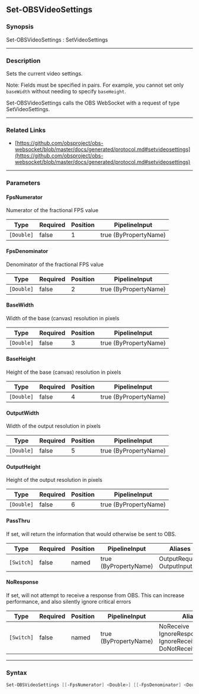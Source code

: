 Set-OBSVideoSettings
--------------------




### Synopsis
Set-OBSVideoSettings : SetVideoSettings



---


### Description

Sets the current video settings.

Note: Fields must be specified in pairs. For example, you cannot set only `baseWidth` without needing to specify `baseHeight`.


Set-OBSVideoSettings calls the OBS WebSocket with a request of type SetVideoSettings.



---


### Related Links
* [https://github.com/obsproject/obs-websocket/blob/master/docs/generated/protocol.md#setvideosettings](https://github.com/obsproject/obs-websocket/blob/master/docs/generated/protocol.md#setvideosettings)





---


### Parameters
#### **FpsNumerator**

Numerator of the fractional FPS value






|Type      |Required|Position|PipelineInput        |
|----------|--------|--------|---------------------|
|`[Double]`|false   |1       |true (ByPropertyName)|



#### **FpsDenominator**

Denominator of the fractional FPS value






|Type      |Required|Position|PipelineInput        |
|----------|--------|--------|---------------------|
|`[Double]`|false   |2       |true (ByPropertyName)|



#### **BaseWidth**

Width of the base (canvas) resolution in pixels






|Type      |Required|Position|PipelineInput        |
|----------|--------|--------|---------------------|
|`[Double]`|false   |3       |true (ByPropertyName)|



#### **BaseHeight**

Height of the base (canvas) resolution in pixels






|Type      |Required|Position|PipelineInput        |
|----------|--------|--------|---------------------|
|`[Double]`|false   |4       |true (ByPropertyName)|



#### **OutputWidth**

Width of the output resolution in pixels






|Type      |Required|Position|PipelineInput        |
|----------|--------|--------|---------------------|
|`[Double]`|false   |5       |true (ByPropertyName)|



#### **OutputHeight**

Height of the output resolution in pixels






|Type      |Required|Position|PipelineInput        |
|----------|--------|--------|---------------------|
|`[Double]`|false   |6       |true (ByPropertyName)|



#### **PassThru**

If set, will return the information that would otherwise be sent to OBS.






|Type      |Required|Position|PipelineInput        |Aliases                      |
|----------|--------|--------|---------------------|-----------------------------|
|`[Switch]`|false   |named   |true (ByPropertyName)|OutputRequest<br/>OutputInput|



#### **NoResponse**

If set, will not attempt to receive a response from OBS.
This can increase performance, and also silently ignore critical errors






|Type      |Required|Position|PipelineInput        |Aliases                                                                |
|----------|--------|--------|---------------------|-----------------------------------------------------------------------|
|`[Switch]`|false   |named   |true (ByPropertyName)|NoReceive<br/>IgnoreResponse<br/>IgnoreReceive<br/>DoNotReceiveResponse|





---


### Syntax
```PowerShell
Set-OBSVideoSettings [[-FpsNumerator] <Double>] [[-FpsDenominator] <Double>] [[-BaseWidth] <Double>] [[-BaseHeight] <Double>] [[-OutputWidth] <Double>] [[-OutputHeight] <Double>] [-PassThru] [-NoResponse] [<CommonParameters>]
```
